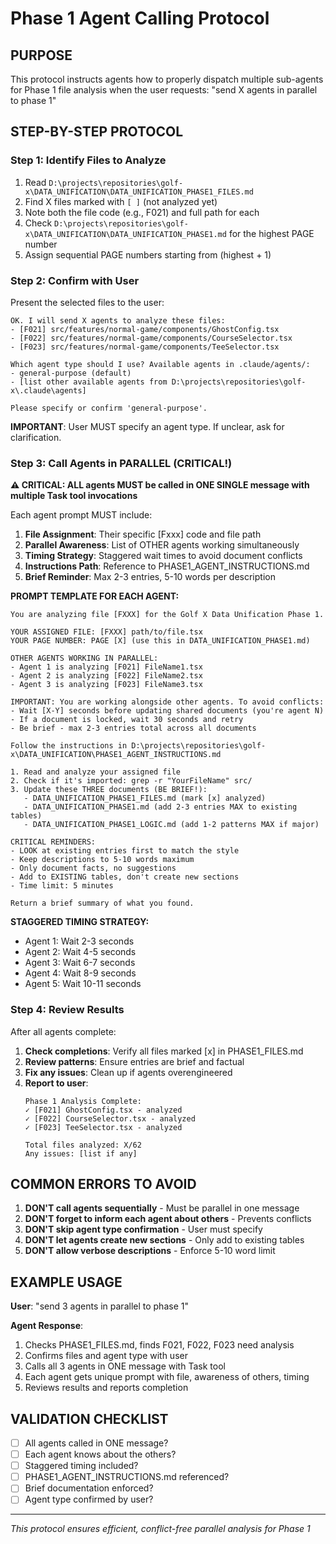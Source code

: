 # Phase 1 Agent Calling Protocol

## PURPOSE
This protocol instructs agents how to properly dispatch multiple sub-agents for Phase 1 file analysis when the user requests: "send X agents in parallel to phase 1"

## STEP-BY-STEP PROTOCOL

### Step 1: Identify Files to Analyze
1. Read `D:\projects\repositories\golf-x\DATA_UNIFICATION\DATA_UNIFICATION_PHASE1_FILES.md`
2. Find X files marked with `[ ]` (not analyzed yet)
3. Note both the file code (e.g., F021) and full path for each
4. Check `D:\projects\repositories\golf-x\DATA_UNIFICATION\DATA_UNIFICATION_PHASE1.md` for the highest PAGE number
5. Assign sequential PAGE numbers starting from (highest + 1)

### Step 2: Confirm with User
Present the selected files to the user:
```
OK. I will send X agents to analyze these files:
- [F021] src/features/normal-game/components/GhostConfig.tsx
- [F022] src/features/normal-game/components/CourseSelector.tsx
- [F023] src/features/normal-game/components/TeeSelector.tsx

Which agent type should I use? Available agents in .claude/agents/:
- general-purpose (default)
- [list other available agents from D:\projects\repositories\golf-x\.claude\agents]

Please specify or confirm 'general-purpose'.
```

**IMPORTANT**: User MUST specify an agent type. If unclear, ask for clarification.

### Step 3: Call Agents in PARALLEL (CRITICAL!)

**⚠️ CRITICAL: ALL agents MUST be called in ONE SINGLE message with multiple Task tool invocations**

Each agent prompt MUST include:

1. **File Assignment**: Their specific [Fxxx] code and file path
2. **Parallel Awareness**: List of OTHER agents working simultaneously  
3. **Timing Strategy**: Staggered wait times to avoid document conflicts
4. **Instructions Path**: Reference to PHASE1_AGENT_INSTRUCTIONS.md
5. **Brief Reminder**: Max 2-3 entries, 5-10 words per description

**PROMPT TEMPLATE FOR EACH AGENT:**
```
You are analyzing file [FXXX] for the Golf X Data Unification Phase 1.

YOUR ASSIGNED FILE: [FXXX] path/to/file.tsx
YOUR PAGE NUMBER: PAGE [X] (use this in DATA_UNIFICATION_PHASE1.md)

OTHER AGENTS WORKING IN PARALLEL:
- Agent 1 is analyzing [F021] FileName1.tsx
- Agent 2 is analyzing [F022] FileName2.tsx
- Agent 3 is analyzing [F023] FileName3.tsx

IMPORTANT: You are working alongside other agents. To avoid conflicts:
- Wait [X-Y] seconds before updating shared documents (you're agent N)
- If a document is locked, wait 30 seconds and retry
- Be brief - max 2-3 entries total across all documents

Follow the instructions in D:\projects\repositories\golf-x\DATA_UNIFICATION\PHASE1_AGENT_INSTRUCTIONS.md

1. Read and analyze your assigned file
2. Check if it's imported: grep -r "YourFileName" src/
3. Update these THREE documents (BE BRIEF!):
   - DATA_UNIFICATION_PHASE1_FILES.md (mark [x] analyzed)
   - DATA_UNIFICATION_PHASE1.md (add 2-3 entries MAX to existing tables)
   - DATA_UNIFICATION_PHASE1_LOGIC.md (add 1-2 patterns MAX if major)

CRITICAL REMINDERS:
- LOOK at existing entries first to match the style
- Keep descriptions to 5-10 words maximum
- Only document facts, no suggestions
- Add to EXISTING tables, don't create new sections
- Time limit: 5 minutes

Return a brief summary of what you found.
```

**STAGGERED TIMING STRATEGY:**
- Agent 1: Wait 2-3 seconds
- Agent 2: Wait 4-5 seconds  
- Agent 3: Wait 6-7 seconds
- Agent 4: Wait 8-9 seconds
- Agent 5: Wait 10-11 seconds

### Step 4: Review Results
After all agents complete:

1. **Check completions**: Verify all files marked [x] in PHASE1_FILES.md
2. **Review patterns**: Ensure entries are brief and factual
3. **Fix any issues**: Clean up if agents overengineered
4. **Report to user**: 
   ```
   Phase 1 Analysis Complete:
   ✓ [F021] GhostConfig.tsx - analyzed
   ✓ [F022] CourseSelector.tsx - analyzed  
   ✓ [F023] TeeSelector.tsx - analyzed
   
   Total files analyzed: X/62
   Any issues: [list if any]
   ```

## COMMON ERRORS TO AVOID

1. **DON'T call agents sequentially** - Must be parallel in one message
2. **DON'T forget to inform each agent about others** - Prevents conflicts
3. **DON'T skip agent type confirmation** - User must specify
4. **DON'T let agents create new sections** - Only add to existing tables
5. **DON'T allow verbose descriptions** - Enforce 5-10 word limit

## EXAMPLE USAGE

**User**: "send 3 agents in parallel to phase 1"

**Agent Response**:
1. Checks PHASE1_FILES.md, finds F021, F022, F023 need analysis
2. Confirms files and agent type with user
3. Calls all 3 agents in ONE message with Task tool
4. Each agent gets unique prompt with file, awareness of others, timing
5. Reviews results and reports completion

## VALIDATION CHECKLIST
- [ ] All agents called in ONE message?
- [ ] Each agent knows about the others?
- [ ] Staggered timing included?
- [ ] PHASE1_AGENT_INSTRUCTIONS.md referenced?
- [ ] Brief documentation enforced?
- [ ] Agent type confirmed by user?

---
*This protocol ensures efficient, conflict-free parallel analysis for Phase 1*